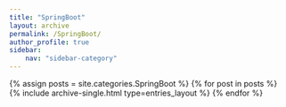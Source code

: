 ```yaml
---
title: "SpringBoot"
layout: archive
permalink: /SpringBoot/
author_profile: true
sidebar:
    nav: "sidebar-category"
---
```


{% assign posts = site.categories.SpringBoot %}
{% for post in posts %}
{% include archive-single.html type=entries_layout %}
{% endfor %}
